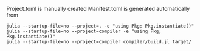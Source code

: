 Project.toml is manually created
Manifest.toml is generated automatically from

```
julia --startup-file=no --project=. -e "using Pkg; Pkg.instantiate()"
julia --startup-file=no --project=compiler -e "using Pkg; Pkg.instantiate()"
julia --startup-file=no --project=compiler compiler/build.jl target/
```
